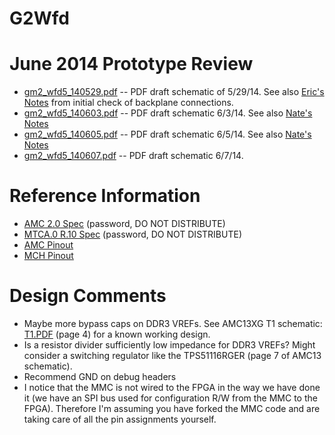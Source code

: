 # G2Wfd

# June 2014 Prototype Review

 * [gm2_wfd5_140529.pdf](http://ohm.bu.edu/~hazen/G-2/Wfd2014/gm2_wfd5_140529.pdf) -- PDF draft schematic of 5/29/14.  See also [Eric's Notes](http://ohm.bu.edu/~hazen/G-2/Wfd2014/Check_WFD5.pdf) from initial check of backplane connections.
 * [gm2_wfd5_140603.pdf](http://ohm.bu.edu/~hazen/G-2/Wfd2014/gm2_wfd5_140603.pdf) -- PDF draft schematic 6/3/14.  See also [Nate's Notes](http://ohm.bu.edu/~hazen/G-2/Wfd2014/notes_2014-06-03.txt)
 * [gm2_wfd5_140605.pdf](http://ohm.bu.edu/~hazen/G-2/Wfd2014/gm2_wfd5_140605.pdf) -- PDF draft schematic 6/5/14.  See also [Nate's Notes](http://ohm.bu.edu/~hazen/G-2/Wfd2014/notes_2014-06-05.txt)
 * [gm2_wfd5_140607.pdf](http://ohm.bu.edu/~hazen/G-2/Wfd2014/gm2_wfd5_140607.pdf) -- PDF draft schematic 6/7/14.

# Reference Information

 * [AMC 2.0 Spec](http://joule.bu.edu/~hazen/edf_joule/PICMG/AMC%5b1%5d.0_Spec_R2.0_2006-11-15.pdf) (password, DO NOT DISTRIBUTE)
 * [MTCA.0 R.10 Spec](http://joule.bu.edu/~hazen/edf_joule/PICMG/PICMG_MTCA.0_R1.0.pdf) (password, DO NOT DISTRIBUTE)
 * [AMC Pinout](http://joule.bu.edu/~hazen/edf_joule/PICMG/AMC_Pinout.pdf)
 * [MCH Pinout](http://joule.bu.edu/~hazen/edf_joule/PICMG/MCH_pinout.pdf)

# Design Comments

 * Maybe more bypass caps on DDR3 VREFs.  See AMC13XG T1 schematic: [T1.PDF](http://physics.bu.edu/~wusx/download/AMC13XG/T1.PDF) (page 4) for a known working design.
 * Is a resistor divider sufficiently low impedance for DDR3 VREFs?  Might consider a switching regulator like the TPS51116RGER (page 7 of AMC13 schematic).
 * Recommend GND on debug headers
 * I notice that the MMC is not wired to the FPGA in the way we have done it (we have an SPI bus used for configuration R/W from the MMC to the FPGA).  Therefore I'm assuming you have forked the MMC code and are taking care of all the pin assignments yourself.
